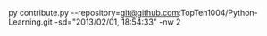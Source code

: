 py contribute.py --repository=git@github.com:TopTen1004/Python-Learning.git -sd="2013/02/01, 18:54:33" -nw 2
